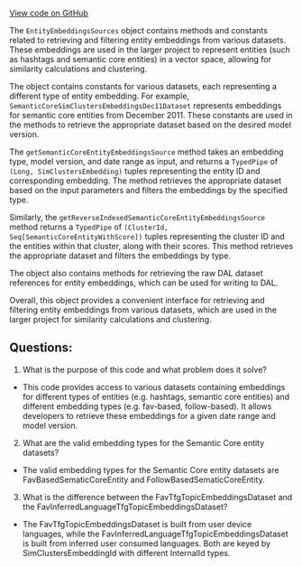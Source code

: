 [View code on GitHub](https://github.com/misbahsy/the-algorithm/src/scala/com/twitter/simclusters_v2/hdfs_sources/EntityEmbeddingsSources.scala)

The `EntityEmbeddingsSources` object contains methods and constants related to retrieving and filtering entity embeddings from various datasets. These embeddings are used in the larger project to represent entities (such as hashtags and semantic core entities) in a vector space, allowing for similarity calculations and clustering.

The object contains constants for various datasets, each representing a different type of entity embedding. For example, `SemanticCoreSimClustersEmbeddingsDec11Dataset` represents embeddings for semantic core entities from December 2011. These constants are used in the methods to retrieve the appropriate dataset based on the desired model version.

The `getSemanticCoreEntityEmbeddingsSource` method takes an embedding type, model version, and date range as input, and returns a `TypedPipe` of `(Long, SimClustersEmbedding)` tuples representing the entity ID and corresponding embedding. The method retrieves the appropriate dataset based on the input parameters and filters the embeddings by the specified type.

Similarly, the `getReverseIndexedSemanticCoreEntityEmbeddingsSource` method returns a `TypedPipe` of `(ClusterId, Seq[SemanticCoreEntityWithScore])` tuples representing the cluster ID and the entities within that cluster, along with their scores. This method retrieves the appropriate dataset and filters the embeddings by type.

The object also contains methods for retrieving the raw DAL dataset references for entity embeddings, which can be used for writing to DAL.

Overall, this object provides a convenient interface for retrieving and filtering entity embeddings from various datasets, which are used in the larger project for similarity calculations and clustering.
## Questions: 
 1. What is the purpose of this code and what problem does it solve?
- This code provides access to various datasets containing embeddings for different types of entities (e.g. hashtags, semantic core entities) and different embedding types (e.g. fav-based, follow-based). It allows developers to retrieve these embeddings for a given date range and model version.

2. What are the valid embedding types for the Semantic Core entity datasets?
- The valid embedding types for the Semantic Core entity datasets are FavBasedSematicCoreEntity and FollowBasedSematicCoreEntity.

3. What is the difference between the FavTfgTopicEmbeddingsDataset and the FavInferredLanguageTfgTopicEmbeddingsDataset?
- The FavTfgTopicEmbeddingsDataset is built from user device languages, while the FavInferredLanguageTfgTopicEmbeddingsDataset is built from inferred user consumed languages. Both are keyed by SimClustersEmbeddingId with different InternalId types.